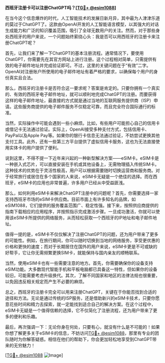 **西班牙注册卡可以注册ChatGPT吗？[[TG💪+ @esim1088](https://t.me/s/esim1088)]**

在当今这个信息爆炸的时代，人工智能技术的发展日新月异，其中最为人津津乐道的莫过于ChatGPT了。这款由OpenAI开发的人工智能语言模型，以其强大的对话生成能力和广泛的知识覆盖范围，吸引了全球无数用户的关注。然而，对于那些身处西班牙的用户来说，一个问题始终萦绕心头：我是否可以用西班牙的注册卡来注册ChatGPT呢？

首先，让我们来了解一下ChatGPT的基本注册流程。通常情况下，要使用ChatGPT，你需要先在其官方网站上进行注册。这个过程相对简单，只需提供有效的电子邮件地址并完成验证即可。不过，这里的关键问题在于“有效”二字。OpenAI对注册账户所使用的电子邮件地址有着严格的要求，以确保每个用户的身份真实且合法。

那么，西班牙的注册卡是否符合这一要求呢？答案是肯定的。只要你拥有一个真实的、有效的西班牙电子邮件地址，就可以顺利地完成ChatGPT的注册。而要获得这样的电子邮件地址，最直接的方式就是通过当地的互联网服务提供商（ISP）申请。这些服务商提供的电子邮件服务不仅稳定可靠，而且完全符合国际通行的标准。

当然，实际操作中可能会遇到一些小麻烦。比如，有些用户可能担心自己的信用卡或借记卡无法通过验证。实际上，OpenAI接受多种支付方式，包括信用卡、PayPal以及Apple Pay等。如果你的银行卡信息无法通过验证，不妨尝试更换其他支付工具。此外，还有一些第三方平台提供了虚拟信用卡服务，这也为无法直接使用实体卡的用户提供了便利。

说到这里，不得不提一下近年来兴起的一种新型解决方案——eSIM卡。eSIM卡是一种嵌入式芯片，可以直接安装在手机或其他设备上，无需物理插入传统SIM卡。这种技术的优势在于灵活性极高，用户可以根据需要随时切换运营商和服务商。对于经常旅行或居住在多个国家的人来说，eSIM卡无疑是一个绝佳的选择。而在西班牙，eSIM卡的应用也非常普遍，许多用户已经从中受益匪浅。

那么，如何利用eSIM卡来解决ChatGPT注册中的问题呢？首先，你需要选择一家支持西班牙市场的eSIM卡供应商。目前市面上有许多知名的品牌，如eSIM1088，它们提供的服务覆盖范围广、稳定性强。接下来，按照供应商提供的指南下载相应的应用程序，并按照指示完成激活步骤。一旦成功激活，你就可以使用该eSIM卡所提供的网络服务，从而轻松获取一个西班牙的IP地址和电子邮件地址。

值得一提的是，eSIM卡不仅仅解决了注册ChatGPT的问题，还为用户带来了更多的可能性。例如，在旅行期间，你可以随时切换到当地的网络服务，享受更优惠的价格和更快的速度；而对于长期居住在国外的用户来说，eSIM卡更是不可或缺的好帮手，它让你无需频繁更换SIM卡，就能保持与国内亲友的顺畅联系。

当然，使用eSIM卡也有一些需要注意的地方。首先，你需要确保你的设备支持eSIM功能。大多数现代智能手机和平板电脑都已具备这一特性，但如果你的设备较旧，可能需要考虑升级换代。其次，了解不同国家和地区的法律法规也很重要，以免因违反相关规定而产生不必要的麻烦。

总之，西班牙的注册卡完全可以用来注册ChatGPT，关键在于你能否找到合适的途径和方法。无论是通过传统的ISP服务，还是借助新兴的eSIM卡技术，只要你愿意花些时间和精力去探索，就一定能找到适合自己的解决方案。在这个过程中，eSIM卡无疑是一个值得信赖的选择，它不仅简化了注册流程，还为用户带来了更多的便利和乐趣。

最后，再次强调一下：无论你身在何处，只要有心，就没有什么是不可能的！如果你想了解更多关于eSIM卡的信息，不妨访问[TG💪+ @esim1088](https://t.me/s/esim1088)，那里有专业的团队随时为你解答疑惑。相信在他们的帮助下，你会更加轻松地享受到ChatGPT带来的无穷魅力！

[[TG💪+ @esim1088](https://t.me/s/esim1088) ![Image](https://i.postimg.cc/4NQfJmqS/Snipaste-2025-05-13-00-14-12.png)]